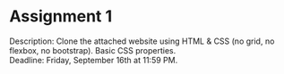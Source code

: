 # Assignment 1
Description: Clone the attached website using HTML & CSS (no grid, no flexbox, no bootstrap). Basic CSS properties. <br>
Deadline: Friday, September 16th at 11:59 PM. 
